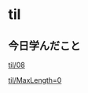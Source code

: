 # til

## 今日学んだこと

[til/08](https://github.com/tokiohamamatsu/til/blob/master/%E6%B4%BB%E5%8B%95%E8%A8%98%E9%8C%B2/2021/10/08.md)

[til/MaxLength=0](https://github.com/tokiohamamatsu/til/blob/master/VB/MaxLength%3D0.md)
